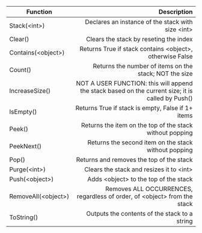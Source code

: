 | Function            | Description                                                                                       |
| ------------------- |--------------------------------------------------------------------------------------------------:|
| Stack(&lt;int&gt;)        | Declares an instance of the stack with size &lt;int&gt;                                                 |
| Clear()             | Clears the stack by reseting the index                                                            |
| Contains(&lt;object&gt;)  | Returns True if stack contains &lt;object&gt;, otherwise False                                          |
| Count()             | Returns the number of items on the stack; NOT the size                                            |
| IncreaseSize()      | NOT A USER FUNCTION: this will append the stack based on the current size; it is called by Push() |
| IsEmpty()           | Returns True if stack is empty, False if 1+ items                                                 |
| Peek()              | Returns the item on the top of the stack without popping                                          |
| PeekNext()          | Returns the second item on the stack without popping                                              |
| Pop()               | Returns and removes the top of the stack                                                          |
| Purge(&lt;int&gt;)        | Clears the stack and resizes it to &lt;int&gt;                                                          |
| Push(&lt;object&gt;)      | Adds &lt;object&gt; to the top of the stack                                                             |
| RemoveAll(&lt;object&gt;) | Removes ALL OCCURRENCES, regardless of order, of &lt;object&gt; from the stack                          |
| ToString()          | Outputs the contents of the stack to a string                                                     |
